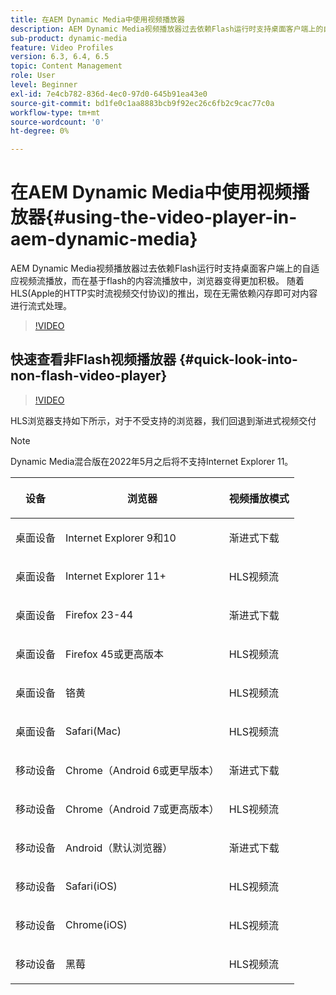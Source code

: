 ```yaml
---
title: 在AEM Dynamic Media中使用视频播放器
description: AEM Dynamic Media视频播放器过去依赖Flash运行时支持桌面客户端上的自适应视频流播放，而在基于flash的内容流播放中，浏览器变得更加积极。 随着HLS(Apple的HTTP实时流视频交付协议)的推出，现在无需依赖闪存即可对内容进行流式处理。
sub-product: dynamic-media
feature: Video Profiles
version: 6.3, 6.4, 6.5
topic: Content Management
role: User
level: Beginner
exl-id: 7e4cb782-836d-4ec0-97d0-645b91ea43e0
source-git-commit: bd1fe0c1aa8883bcb9f92ec26c6fb2c9cac77c0a
workflow-type: tm+mt
source-wordcount: '0'
ht-degree: 0%

---
```



# 在AEM Dynamic Media中使用视频播放器{#using-the-video-player-in-aem-dynamic-media}

AEM Dynamic Media视频播放器过去依赖Flash运行时支持桌面客户端上的自适应视频流播放，而在基于flash的内容流播放中，浏览器变得更加积极。 随着HLS(Apple的HTTP实时流视频交付协议)的推出，现在无需依赖闪存即可对内容进行流式处理。

>[!VIDEO](https://video.tv.adobe.com/v/16791/?quality=9&learn=on)

## 快速查看非Flash视频播放器 {#quick-look-into-non-flash-video-player}

>[!VIDEO](https://video.tv.adobe.com/v/17429/?quality=9&learn=on)

HLS浏览器支持如下所示，对于不受支持的浏览器，我们回退到渐进式视频交付

>[!NOTE]
>
> Dynamic Media混合版在2022年5月之后将不支持Internet Explorer 11。

<table> 
 <thead> 
  <tr> 
   <th> <p>设备</p> </th>
   <th> <p>浏览器</p> </th>
   <th > <p>视频播放模式</p> </th>
  </tr>
 </thead>
 <tbody>
  <tr> 
   <td> <p>桌面设备</p> </td>
   <td> <p>Internet Explorer 9和10</p> </td>
   <td> <p>渐进式下载</p> </td>
  </tr>
  <tr>
   <td> <p>桌面设备</p> </td>
   <td> <p>Internet Explorer 11+</p> </td>
   <td> <p>HLS视频流</p> </td>
  </tr>
  <tr>
   <td> <p>桌面设备</p> </td>
   <td> <p>Firefox 23-44</p> </td>
   <td> <p>渐进式下载</p> </td>
  </tr>
  <tr> 
   <td> <p>桌面设备</p> </td>
   <td> <p>Firefox 45或更高版本</p> </td>
   <td> <p>HLS视频流</p> </td>
  </tr>
  <tr> 
   <td> <p>桌面设备</p> </td>
   <td> <p>铬黄</p> </td>
   <td> <p>HLS视频流</p> </td>
  </tr>
  <tr> 
   <td> <p>桌面设备</p> </td>
   <td> <p>Safari(Mac)</p> </td>
   <td> <p>HLS视频流</p> </td>
  </tr>
  <tr> 
   <td> <p>移动设备</p> </td>
   <td> <p>Chrome（Android 6或更早版本）</p> </td>
   <td> <p>渐进式下载</p> </td>
  </tr>
  <tr> 
   <td> <p>移动设备</p> </td>
   <td> <p>Chrome（Android 7或更高版本）</p> </td>
   <td> <p>HLS视频流</p> </td>
  </tr>
  <tr> 
   <td> <p>移动设备</p> </td>
   <td> <p>Android（默认浏览器）</p> </td>
   <td> <p>渐进式下载</p> </td>
  </tr>
  <tr> 
   <td> <p>移动设备</p> </td>
   <td> <p>Safari(iOS)</p> </td>
   <td> <p>HLS视频流</p> </td>
  </tr>
  <tr> 
   <td> <p>移动设备</p> </td>
   <td> <p>Chrome(iOS)</p> </td>
   <td> <p>HLS视频流</p> </td>
  </tr>
  <tr> 
   <td> <p>移动设备</p> </td>
   <td> <p>黑莓</p> </td>
   <td> <p>HLS视频流</p> </td>
  </tr>
 </tbody>
</table>

